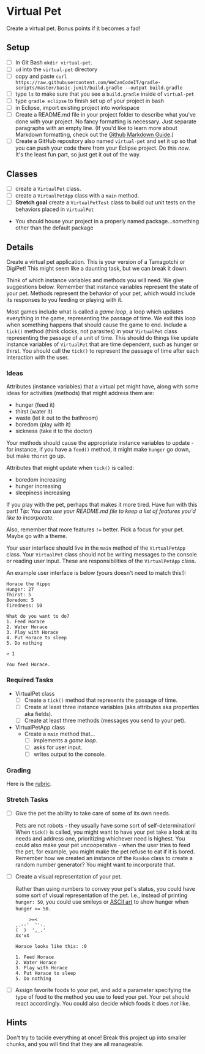 # Virtual Pet

Create a virtual pet. Bonus points if it becomes a fad!

## Setup

- [ ] In Git Bash `mkdir virtual-pet`.
- [ ] `cd` into the `virtual-pet` directory
- [ ] copy and paste `curl https://raw.githubusercontent.com/WeCanCodeIT/gradle-scripts/master/basic-junit/build.gradle --output build.gradle`
- [ ] type `ls` to make sure that you see a `build.gradle` inside of `virtual-pet`
- [ ] type `gradle eclipse` to finish set up of your project in bash
- [ ] in Eclipse, import existing project into workspace
- [ ] Create a README.md file in your project folder to describe what you've done with your project. No fancy formatting is necessary. Just separate paragraphs with an empty line. (If you'd like to learn more about Markdown formatting, check out the [Github Markdown Guide](https://guides.github.com/features/mastering-markdown/).)
- [ ] Create a GitHub repository also named `virtual-pet` and set it up so that you can push your code there from your Eclipse project. Do this *now*. It's the least fun part, so just get it out of the way.

## Classes
- [ ] create a `VirtualPet` class.
- [ ] create a `VirtualPetApp` class with a `main` method.
- [ ] **Stretch goal** create a `VirtualPetTest` class to build out unit tests on the behaviors placed in `VirtualPet`
- You should house your project in a properly named package...something other than the default package


## Details

Create a virtual pet application. This is your version of a Tamagotchi or DigiPet! This might seem like a daunting task, but we can break it down.

Think of which instance variables and methods you will need. We give suggestions below. Remember that instance variables represent the state of your pet. Methods represent the behavior of your pet, which would include its responses to you feeding or playing with it.

Most games include what is called a *game loop*, a loop which updates everything in the game, representing the passage of time. We exit this loop when something happens that should cause the game to end. Include a `tick()` method (think clocks, not parasites) in your `VirtualPet` class representing the passage of a unit of time. This should do things like update instance variables of `VirtualPet` that are time dependent, such as hunger or thirst. You should call the `tick()` to represent the passage of time after each interaction with the user.

### Ideas

Attributes (instance variables) that a virtual pet might have, along with some ideas for activities (methods) that might address them are:

- hunger (feed it)
- thirst (water it)
- waste (let it out to the bathroom)
- boredom (play with it)
- sickness (take it to the doctor)

Your methods should cause the appropriate instance variables to update - for instance, if you have a `feed()` method, it might make `hunger` go down, but make `thirst` go up.

Attributes that might update when `tick()` is called:
  - boredom increasing
  - hunger increasing
  - sleepiness increasing

If you play with the pet, perhaps that makes it more tired. Have fun with this part! *Tip: You can use your README.md file to keep a list of features you'd like to incorporate.*

Also, remember that more features `!=` better. Pick a focus for your pet. Maybe go with a theme.

Your user interface should live in the `main` method of the `VirtualPetApp` class. Your `VirtualPet` class should not be writing messages to the console or reading user input. These are responsibilities of the `VirtualPetApp` class.

An example user interface is below (yours doesn't need to match this!):

```
Horace the Hippo
Hunger: 27
Thirst: 5
Boredom: 5
Tiredness: 50

What do you want to do?
1. Feed Horace
2. Water Horace
3. Play with Horace
4. Put Horace to sleep
5. Do nothing

> 1

You feed Horace.
```

### Required Tasks

- VirtualPet class
  - [ ] Create a `tick()` method that represents the passage of time.
  - [ ] Create at least three instance variables (aka attributes aka properties aka fields).
  - [ ] Create at least three methods (messages you send to your pet).

- VirtualPetApp class
  - Create a `main` method that…
    - [ ] implements a *game loop*.
    - [ ] asks for user input.
    - [ ] writes output to the console.

### Grading

Here is the [rubric](./rubric.md).

### Stretch Tasks

- [ ] Give the pet the ability to take care of some of its own needs.

  Pets are not robots - they usually have some sort of self-determination! When `tick()` is called, you might want to have your pet take a look at its needs and address one, prioritizing whichever need is highest. You could also make your pet uncooperative - when the user tries to feed the pet, for example, you might make the pet refuse to eat if it is bored. Remember how we created an instance of the `Random` class to create a random number generator? You might want to incorporate that.

- [ ] Create a visual representation of your pet.

  Rather than using numbers to convey your pet's status, you could have some sort of visual representation of the pet. I.e., instead of printing `hunger: 50`, you could use smileys or [ASCII art](https://en.wikipedia.org/wiki/ASCII_art) to show hunger when `hunger >= 50`.
  
  ```
       >=<        
  ,.--'  ''-.
  (  )  ',_.'
  Xx'xX      

  Horace looks like this: :0

  1. Feed Horace
  2. Water Horace
  3. Play with Horace
  4. Put Horace to sleep
  5. Do nothing
  ```
  
- [ ] Assign favorite foods to your pet, and add a parameter specifying the type of food to the method you use to feed your pet. Your pet should react accordingly. You could also decide which foods it does *not* like.

## Hints

Don't try to tackle everything at once! Break this project up into smaller chunks, and you will find that they are all manageable.

